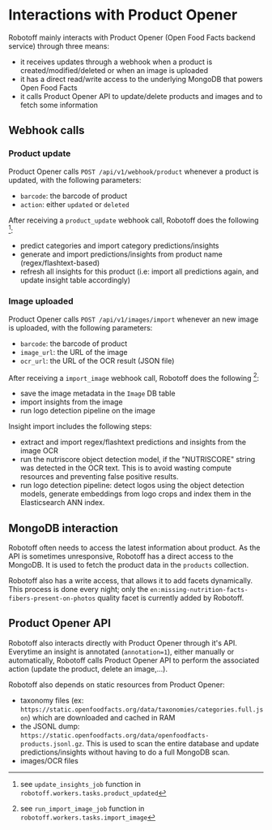 # Interactions with Product Opener

Robotoff mainly interacts with Product Opener (Open Food Facts backend service) through three means:

- it receives updates through a webhook when a product is created/modified/deleted or when an image is uploaded
- it has a direct read/write access to the underlying MongoDB that powers Open Food Facts
- it calls Product Opener API to update/delete products and images and to fetch some information

## Webhook calls

### Product update

Product Opener calls `POST /api/v1/webhook/product` whenever a product is updated, with the following parameters:

- `barcode`: the barcode of product
- `action`:  either `updated` or `deleted`

After receiving a `product_update` webhook call, Robotoff does the following [^product_update]:

- predict categories and import category predictions/insights
- generate and import predictions/insights from product name (regex/flashtext-based)
- refresh all insights for this product (i.e: import all predictions again, and update insight table accordingly)

### Image uploaded

Product Opener calls `POST /api/v1/images/import` whenever an new image is uploaded, with the following parameters:

- `barcode`: the barcode of product
- `image_url`:  the URL of the image
- `ocr_url`:  the URL of the OCR result (JSON file)

After receiving a `import_image` webhook call, Robotoff does the following [^image_import]:

- save the image metadata in the `Image` DB table
- import insights from the image
- run logo detection pipeline on the image

Insight import includes the following steps:

- extract and import regex/flashtext predictions and insights from the image OCR
- run the nutriscore object detection model, if the "NUTRISCORE" string was detected in the OCR text. This is to avoid wasting compute resources and preventing false positive results.
- run logo detection pipeline: detect logos using the object detection models, generate embeddings from logo crops and index them in the Elasticsearch ANN index.

## MongoDB interaction

Robotoff often needs to access the latest information about product. As the API is sometimes unresponsive, Robotoff has a direct access to the MongoDB. It is used to fetch the product data in the `products` collection.

Robotoff also has a write access, that allows it to add facets dynamically. This process is done every night; only the `en:missing-nutrition-facts-fibers-present-on-photos` quality facet is currently added by Robotoff.

## Product Opener API

Robotoff also interacts directly with Product Opener through it's API. Everytime an insight is annotated (`annotation=1`), either manually or automatically, Robotoff calls Product Opener API to perform the associated action (update the product, delete an image,...).

Robotoff also depends on static resources from Product Opener:

- taxonomy files (ex: `https://static.openfoodfacts.org/data/taxonomies/categories.full.json`) which are downloaded and cached in RAM
- the JSONL dump: `https://static.openfoodfacts.org/data/openfoodfacts-products.jsonl.gz`. This is used to scan the entire database and update predictions/insights without having to do a full MongoDB scan.
- images/OCR files

[^product_update]: see `update_insights_job` function in `robotoff.workers.tasks.product_updated`
[^image_import]: see `run_import_image_job` function in `robotoff.workers.tasks.import_image`